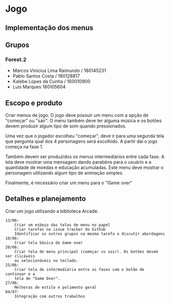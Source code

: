 # Jogo
## Implementação dos menus

## Grupos

### Forest.2	
- Marcos Vinicius Lima Raimundo / 180145231	
- Pablo Santos Costa / 180128817	
- Kalebe Lopes da Cunha / 160010900	
- Luis Marques 180105604


## Escopo e produto

Criar menus de jogo. O jogo deve possuir um menu com a opção de "começar" ou "sair".
O menu também deve ter alguma música e os botões devem produzir algum tipo de som
quando pressionados.

Uma vez que o jogador escolheu "começar", deve ir para uma segunda tela que 
pergunta qual dos 4 personagens será escolhido. A  partir daí o jogo começa
na fase 1. 

Também devem ser produzidos os menus intermediários entre cada fase. A tela deve
mostrar uma mensagem dando parabéns para o usuário e a quantidade de moedas
e educação acumuladas. Este menu deve mostrar o personagem utilizando algum tipo
de animação simples.

Finalmente, é necessário criar um menu para o "Game over"


## Detalhes e planejamento

Criar um jogo utilizando a biblioteca Arcade.

```
13/06:
    Criar um esboço das telas de menu no papel
    Criar tarefas no issue tracker do Github
    Identificar os outros grupos na mesma tarefa e discutir abordagens
18/06:
    Criar tela básica de Game over
20/06:
    Criar tela do menu principal (começar vs sair). Os botões devem ser clicáveis
    ou selecionáveis no teclado.
25/06:
    Criar tela de intermediária entre as fases com o botão de continuar e a
    tela de "Game Over".
27/06:
    Melhoras de estilo e polimento geral
04/07:
    Integração com outros trabalhos 
```

